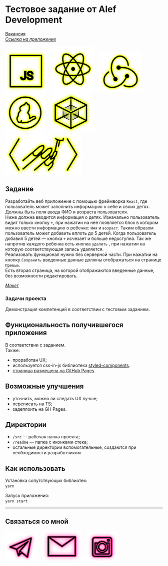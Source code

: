 # Тестовое задание от Alef Development

[Вакансия](https://hh.ru/vacancy/49040389 "React-программист")  
_[Ссылка на приложение](https://beagle-elgaeb.github.io/test-alef/ "Приложение")_  

<p>
  <a href="https://developer.mozilla.org/ru/docs/Web/JavaScript"><img src="readme/icon-js.svg" alt="JS"></a>
    <img src="readme/icon-whitespace-5px.svg"/>
  <a href="https://ru.reactjs.org/"><img src="readme/icon-react.svg" alt="React"></a>
    <img src="readme/icon-whitespace-5px.svg"/>
  <a href="https://redux.js.org/"><img src="readme/icon-redux.svg" alt="Redux"></a>
    <img src="readme/icon-whitespace-5px.svg"/>
  <a href="https://yarnpkg.com/"><img src="readme/icon-yarn.svg" alt="Yarn"></a>
    <img src="readme/icon-whitespace-5px.svg"/>
  <a href="https://webpack.js.org/"><img src="readme/icon-webpack.svg" alt="WebPack"></a>
    <img src="readme/icon-whitespace-5px.svg"/>
  <a href="https://styled-components.com/"><img src="readme/icon-styled-components.svg" alt="Styled-components"></a>
</p>

## Задание

Разработайть веб приложение с помощью фреймворка `React`, где пользователь может заполнить информацию о себе и своих детях.  
Должны быть поля ввода ФИО и возраста пользователя.  
Ниже должна вводится информация о детях. Изначально пользователь видит только кнопку `+`, при нажатии на нее появляется блок в котором можно ввести информацию о ребенке: `Имя` и `возраст`. Таким образом пользователь может добавить вплоть до 5 детей. Когда пользователь добавил 5 детей — кнопка `+` исчезает и больше недоступна. Так же напротив каждого ребенка есть кнопка `удалить` , при нажатии на которую соответствующая запись удаляется.  
Реализовать функционал нужно без серверной части. При нажатии на кнопку `Сохранить` введенные данные должны отображаться на странице `Превью`.  
Есть вторая страница, на которой отображаются введенные данные, без возможности редактировать.

_[Макет](https://www.figma.com/file/34RHaNzxPnoTPCtpIrqMYU/React-Alef?node-id=2286%3A7698 "Ссылка на Фигму")_

### Задачи проекта

Демонстрация компетенций в соответствии с тестовым заданием.

## Функциональность получившегося приложения

В соответствии с заданием.  
Также:

- проработан UX;
- используется css-in-js библиотека [styled-components](https://styled-components.com/ "Документация").
- [страница размещена на GitHub Pages](https://beagle-elgaeb.github.io/test-alef/ "Выполненое тестовое задание").  

## Возможные улучшения

- уточнить, можно ли следать UX лучше;
- переписать на TS;
- задеплоить на GH Pages.

## Директории

- `/src` — рабочая папка проекта;
- `/readme` — папка с иконками стека;
- остальные директории вспомогательные, создаются при необходимости разработчиком.

## Как использовать

Установка сопутствующих библиотек:  
`yarn`

Запуск приложения:  
`yarn start`

---

## Связаться со мной

<p>
  <a href="https://t.me/evgevgevge"><img src="readme/icon-tg.svg" alt="Telegram"></a>
    <img src="readme/icon-whitespace-5px.svg"/>
  <a href="mailto:beagle-elgaeb@ya.ru"><img src="readme/icon-mail.svg" alt="Mail"></a>
    <img src="readme/icon-whitespace-5px.svg"/>
  <a href="https://www.instagram.com/evg._.su/"><img src="readme/icon-inst.svg" alt="Instagram"></a>
</p>
